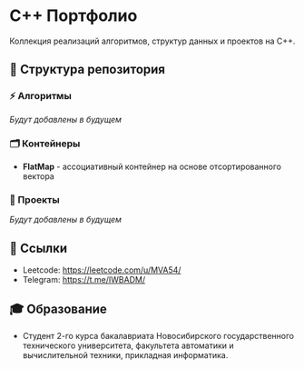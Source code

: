 # C++ Портфолио

Коллекция реализаций алгоритмов, структур данных и проектов на C++.

## 📁 Структура репозитория

### ⚡ Алгоритмы
*Будут добавлены в будущем*

### 🗂️ Контейнеры
- **FlatMap** - ассоциативный контейнер на основе отсортированного вектора

### 🚀 Проекты
*Будут добавлены в будущем*

## 🔗 Ссылки
- Leetcode: https://leetcode.com/u/MVA54/
- Telegram: https://t.me/IWBADM/

## 🎓 Образование
- Студент 2-го курса бакалавриата Новосибирского государственного технического университета, факультета автоматики и вычислительной техники, прикладная информатика.
